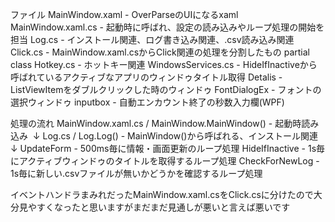 ファイル
MainWindow.xaml - OverParseのUIになるxaml
MainWindow.xaml.cs - 起動時に呼ばれ、設定の読み込みやループ処理の開始を担当
Log.cs - インストール関連、ログ書き込み関連、.csv読み込み関連
Click.cs - MainWindow.xaml.csからClick関連の処理を分割したもの partial class
Hotkey.cs - ホットキー関連
WindowsServices.cs - HideIfInactiveから呼ばれているアクティブなアプリのウィンドゥタイトル取得
Detalis - ListViewItemをダブルクリックした時のウィンドゥ
FontDialogEx - フォントの選択ウィンドゥ
inputbox - 自動エンカウント終了の秒数入力欄(WPF)



処理の流れ
MainWindow.xaml.cs / MainWindow.MainWindow() - 起動時読み込み
  ↓
 Log.cs / Log.Log() - MainWindow()から呼ばれる、インストール関連
  ↓
 UpdateForm - 500ms毎に情報・画面更新のループ処理
 HideIfInactive - 1s毎にアクティブウィンドゥのタイトルを取得するループ処理
 CheckForNewLog - 1s毎に新しい.csvファイルが無いかどうかを確認するループ処理
 
イベントハンドラまみれだったMainWindow.xaml.csをClick.csに分けたので大分見やすくなったと思いますがまだまだ見通しが悪いと言えば悪いです
 
